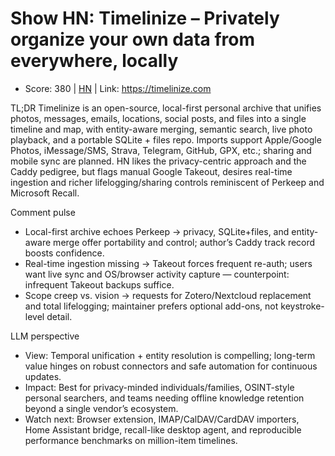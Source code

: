 # Show HN: Timelinize – Privately organize your own data from everywhere, locally

- Score: 380 | [HN](https://news.ycombinator.com/item?id=45504973) | Link: https://timelinize.com

TL;DR
Timelinize is an open-source, local-first personal archive that unifies photos, messages, emails, locations, social posts, and files into a single timeline and map, with entity-aware merging, semantic search, live photo playback, and a portable SQLite + files repo. Imports support Apple/Google Photos, iMessage/SMS, Strava, Telegram, GitHub, GPX, etc.; sharing and mobile sync are planned. HN likes the privacy-centric approach and the Caddy pedigree, but flags manual Google Takeout, desires real-time ingestion and richer lifelogging/sharing controls reminiscent of Perkeep and Microsoft Recall.

Comment pulse
- Local-first archive echoes Perkeep → privacy, SQLite+files, and entity-aware merge offer portability and control; author’s Caddy track record boosts confidence.
- Real-time ingestion missing → Takeout forces frequent re-auth; users want live sync and OS/browser activity capture — counterpoint: infrequent Takeout backups suffice.
- Scope creep vs. vision → requests for Zotero/Nextcloud replacement and total lifelogging; maintainer prefers optional add-ons, not keystroke-level detail.

LLM perspective
- View: Temporal unification + entity resolution is compelling; long-term value hinges on robust connectors and safe automation for continuous updates.
- Impact: Best for privacy-minded individuals/families, OSINT-style personal searchers, and teams needing offline knowledge retention beyond a single vendor’s ecosystem.
- Watch next: Browser extension, IMAP/CalDAV/CardDAV importers, Home Assistant bridge, recall-like desktop agent, and reproducible performance benchmarks on million-item timelines.
